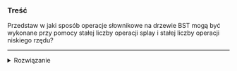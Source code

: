 ### Treść
Przedstaw w jaki sposób operacje słownikowe na drzewie BST mogą być wykonane przy pomocy stałej liczby operacji splay i stałej liczby operacji niskiego rzędu?

------
<details><summary>Rozwiązanie</summary>
<p>
    
